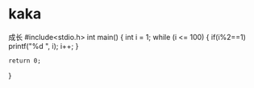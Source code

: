 # kaka
成长
#include<stdio.h>
int main()
{
	int i = 1;
	while (i <= 100)
	{
		if(i%2==1)
		    printf("%d ", i);
		i++;
	}
	

	return 0;
}
